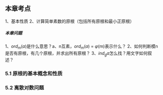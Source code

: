 ## 本章考点
1、基本性质
2、计算简单素数的原根（包括所有原根和最小正原根）

##### 本章问题 
1、$ord_m(a)$是什么意思？a、n互素，$ord_m(a)$ = $\varphi$(m)表示什么？
2、如何判断模n是否有原根，有几个原根，并求出所有原根？
3、$ind_g a$怎么找？用文字如何叙述？


### 5.1 原根的基本概念和性质

### 5.2 离散对数问题